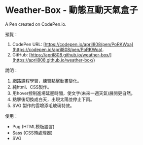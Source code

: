 # Weather-Box - 動態互動天氣盒子

A Pen created on CodePen.io.

預覽：

1. CodePen URL: [https://codepen.io/april808/pen/PoRKWoa](https://codepen.io/april808/pen/PoRKWoa).
1. GitHub: [https://april808.github.io/weather-box/](https://april808.github.io/weather-box/)

說明：

1. 網路課程學習，練習點擊動畫變化。
1. 純html、CSS製作。
1. 用hover控制進場延遲時間，使文字(未來一週天氣)展開更自然。
1. 點擊後切換成白天，出現太陽並停止下雨。
1. SVG 製作的雲增添毛玻璃特效。

使用：

- Pug (HTML模板語言)
- Sass (CSS預處理器)
- SVG